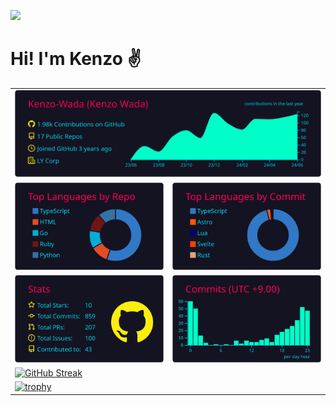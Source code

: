 ![](https://komarev.com/ghpvc/?username=Kenzo-Wada&color=green)
# Hi! I'm Kenzo ✌
<table>
  <tr>
    <td colspan="2"><a href="https://github.com/vn7n24fzkq/github-profile-summary-cards"><img src="https://raw.githubusercontent.com/Kenzo-Wada/Kenzo-Wada/master/profile-summary-card-output/2077/0-profile-details.svg" alt="profile-details" style="width: 100%;"></a></td>
  </tr>
  <tr>
    <td><a href="https://github.com/vn7n24fzkq/github-profile-summary-cards"><img src="https://raw.githubusercontent.com/Kenzo-Wada/Kenzo-Wada/master/profile-summary-card-output/2077/1-repos-per-language.svg" alt="repos-per-language" style="width: 100%;"></a></td>
    <td><a href="https://github.com/vn7n24fzkq/github-profile-summary-cards"><img src="https://raw.githubusercontent.com/Kenzo-Wada/Kenzo-Wada/master/profile-summary-card-output/2077/2-most-commit-language.svg" alt="most-commit-language" style="width: 100%;"></a></td>
  </tr>
  <tr>
    <td><a href="https://github.com/vn7n24fzkq/github-profile-summary-cards"><img src="https://raw.githubusercontent.com/Kenzo-Wada/Kenzo-Wada/master/profile-summary-card-output/2077/3-stats.svg" alt="stats" style="width: 100%;"></a></td>
    <td><a href="https://github.com/vn7n24fzkq/github-profile-summary-cards"><img src="https://raw.githubusercontent.com/Kenzo-Wada/Kenzo-Wada/master/profile-summary-card-output/2077/4-productive-time.svg" alt="productive-time" style="width: 100%;"></a></td>
  </tr>
  <tr>
    <td colspan="2"><a href="https://git.io/streak-stats"><img src="https://streak-stats.demolab.com?user=Kenzo-Wada&theme=tokyonight-duo" alt="GitHub Streak" style="width: 100%;"></a></td>
  </tr>
  <tr>
    <td colspan="2"><a href="https://github.com/ryo-ma/github-profile-trophy"><img src="https://github-profile-trophy.vercel.app/?username=Kenzo-Wada&theme=tokyonight" alt="trophy" style="width: 100%;"></a></td>
  </tr>
</table>



